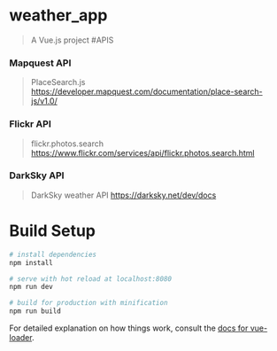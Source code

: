 # weather_app

> A Vue.js project
#APIS
### Mapquest API
> PlaceSearch.js
https://developer.mapquest.com/documentation/place-search-js/v1.0/
### Flickr API 
>flickr.photos.search
https://www.flickr.com/services/api/flickr.photos.search.html
### DarkSky API
>DarkSky weather API https://darksky.net/dev/docs
# Build Setup

``` bash
# install dependencies
npm install

# serve with hot reload at localhost:8080
npm run dev

# build for production with minification
npm run build
```

For detailed explanation on how things work, consult the [docs for vue-loader](http://vuejs.github.io/vue-loader).
